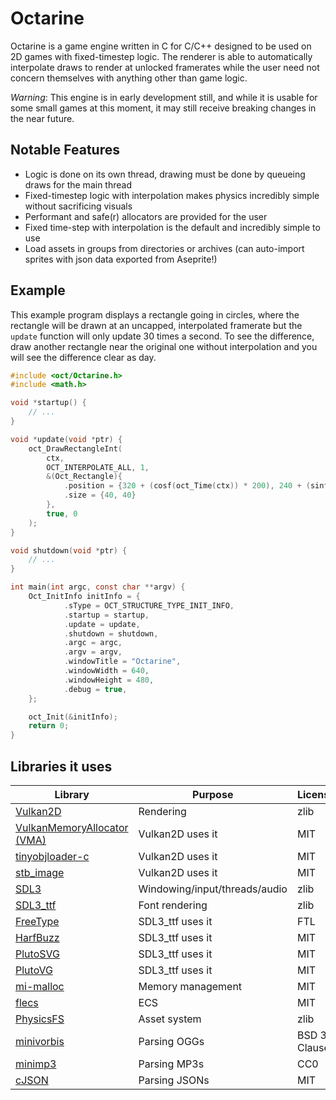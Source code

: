 # Octarine

Octarine is a game engine written in C for C/C++ designed to be used on 2D games with fixed-timestep logic. The
renderer is able to automatically interpolate draws to render at unlocked framerates while the user need not concern
themselves with anything other than game logic.

*Warning*: This engine is in early development still, and while it is usable for some small games at this moment, it may
still receive breaking changes in the near future.

## Notable Features

 + Logic is done on its own thread, drawing must be done by queueing draws for the main thread
 + Fixed-timestep logic with interpolation makes physics incredibly simple without sacrificing visuals
 + Performant and safe(r) allocators are provided for the user
 + Fixed time-step with interpolation is the default and incredibly simple to use
 + Load assets in groups from directories or archives (can auto-import sprites with json data exported from Aseprite!)

## Example
This example program displays a rectangle going in circles, where the rectangle will be drawn at an uncapped, interpolated
framerate but the `update` function will only update 30 times a second. To see the difference, draw another
rectangle near the original one without interpolation and you will see the difference clear as day. 

```c
#include <oct/Octarine.h>
#include <math.h>

void *startup() {
    // ...
}

void *update(void *ptr) {
    oct_DrawRectangleInt(
        ctx, 
        OCT_INTERPOLATE_ALL, 1,
        &(Oct_Rectangle){
            .position = {320 + (cosf(oct_Time(ctx)) * 200), 240 + (sinf(oct_Time(ctx)) * 200)},
            .size = {40, 40}
        },
        true, 0
    );
}

void shutdown(void *ptr) {
    // ...
}

int main(int argc, const char **argv) {
    Oct_InitInfo initInfo = {
            .sType = OCT_STRUCTURE_TYPE_INIT_INFO,
            .startup = startup,
            .update = update,
            .shutdown = shutdown,
            .argc = argc,
            .argv = argv,
            .windowTitle = "Octarine",
            .windowWidth = 640,
            .windowHeight = 480,
            .debug = true,
    };

    oct_Init(&initInfo);
    return 0;
}
```

## Libraries it uses
 
| Library | Purpose | License |
|---------|---------|---------|
| [Vulkan2D](https://github.com/PaoloMazzon/Vulkan2D) | Rendering | zlib |
| [VulkanMemoryAllocator (VMA)](https://github.com/GPUOpen-LibrariesAndSDKs/VulkanMemoryAllocator) | Vulkan2D uses it | MIT |
| [tinyobjloader-c](https://github.com/syoyo/tinyobjloader-c) | Vulkan2D uses it | MIT |
| [stb_image](https://github.com/nothings/stb/blob/master/stb_image.h) | Vulkan2D uses it | MIT |
| [SDL3](https://www.libsdl.org/) | Windowing/input/threads/audio | zlib |
| [SDL3_ttf](https://github.com/libsdl-org/SDL_ttf) | Font rendering | zlib |
| [FreeType](https://gitlab.freedesktop.org/freetype/freetype/-/blob/master/docs/FTL.TXT) | SDL3_ttf uses it | FTL |
| [HarfBuzz](https://github.com/harfbuzz/harfbuzz/blob/main/COPYING) | SDL3_ttf uses it | MIT |
| [PlutoSVG](https://github.com/sammycage/plutosvg/blob/master/LICENSE) | SDL3_ttf uses it | MIT |
| [PlutoVG](https://github.com/sammycage/plutovg/blob/master/LICENSE) | SDL3_ttf uses it | MIT |
| [mi-malloc](https://github.com/microsoft/mimalloc) | Memory management | MIT |
| [flecs](https://github.com/SanderMertens/flecs?tab=readme-ov-file) | ECS | MIT |
| [PhysicsFS](https://github.com/icculus/physfs) | Asset system | zlib |
| [minivorbis](https://github.com/edubart/minivorbis) | Parsing OGGs | BSD 3-Clause |
| [minimp3](https://github.com/lieff/minimp3) | Parsing MP3s | CC0 |
| [cJSON](https://github.com/DaveGamble/cJSON) | Parsing JSONs | MIT |